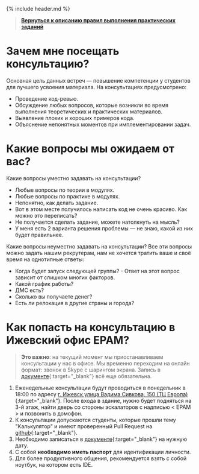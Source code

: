 {% include header.md %}

>
>**[Вернуться к описанию правил выполнения практических заданий]({{site.materialsurl}}general/practical_tasks_completing_rules)**
>

Зачем мне посещать консультацию? 
===

Основная цель данных встреч — повышение компетенции у студентов для лучшего усвоения материала. На консультациях предусмотрено:
* Проведение код-ревью.
* Обсуждение любых вопросов, которые возникли во время выполнения теоретических и практических материалов.
* Выявление плохих и хороших примеров кода.
* Объяснение непонятных моментов при имплементировании задач.

Какие вопросы мы ожидаем от вас? 
===

Какие вопросы уместно задавать на консультации?
* Любые вопросы по теории в модулях.
* Любые вопросы по практике в модулях.
* Непонятно, как делать задание.
* Вот в этом месте получилось написать код не очень красиво. Как можно это переписать?
* Не получается сделать задание, можете натолкнуть на мысль?
* У меня есть 2 варианта решения проблемы — не знаю, какой из них будет правильнее.

Какие вопросы неуместно задавать на консультации? Все эти вопросы можно задать нашим рекрутерам, нам не хочется тратить
ваше и своё время на однотипные ответы:
* Когда будет запуск следующей группы? - Ответ на этот вопрос зависит от слишком многих факторов.
* Какой график работы?
* ДМС есть?
* Сколько вы получаете денег?
* Есть ли релокация в другие страны и города?  

Как попасть на консультацию в Ижевский офис EPAM?
===

>**Это важно**: на текущий момент мы приостанавливаем консультации у нас в офисе. Мы временно переходим на онлайн
>формат: звонок в Skype с шарингом экрана. Запись в [документе](https://docs.google.com/spreadsheets/d/1F-VLL99uhaUMEBHFfO9PZl4dytw0F3edykgjOOfcHLg/edit?usp=sharing){:target="_blank"}
>всё еще обязательна.

1. Еженедельные консультации будут проводиться в понедельник в 18:00 по адресу [г. Ижевск улица Вадима Сивкова, 150 (ТЦ Европа)](https://www.google.ru/maps/place/%D1%83%D0%BB.+%D0%92.+%D0%A1%D0%B8%D0%B2%D0%BA%D0%BE%D0%B2%D0%B0,+150,+%D0%98%D0%B6%D0%B5%D0%B2%D1%81%D0%BA,+%D1%80%D0%B5%D1%81%D0%BF%D1%83%D0%B1%D0%BB%D0%B8%D0%BA%D0%B0+%D0%A3%D0%B4%D0%BC%D1%83%D1%80%D1%82%D0%B8%D1%8F,+426008/@56.8415921,53.2056326,17z/data=!3m1!4b1!4m5!3m4!1s0x43e13937a4c734e5:0xc299289fd988812c!8m2!3d56.8415892!4d53.2078213?hl=ru){:target="_blank"}.
После входа в здание, нужно будет подняться на 3-й этаж, найти дверь со стороны эскалаторов с надписью < EPAM > и позвонить в домофон.
1. К консультации допускаются студенты, которые прошли тему "Калькулятор" и имеют проверенный Pull Request на [github](https://github.com/){:target="_blank"}.
1. Необходимо записаться в [документе](https://docs.google.com/spreadsheets/d/1F-VLL99uhaUMEBHFfO9PZl4dytw0F3edykgjOOfcHLg/edit?usp=sharing){:target="_blank"} на нужную дату.
1. С собой **необходимо иметь паспорт** для идентификации личности.
1. Для более продуктивного общения, рекомендуется взять с собой ноутбук, на котором есть IDE.
